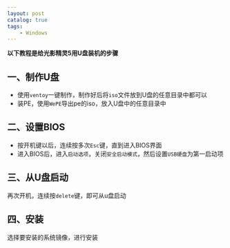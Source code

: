 ```yaml
---
layout: post   	
catalog: true 	
tags:
    - Windows
---
```




**以下教程是给光影精灵5用U盘装机的步骤**

## 一、制作U盘

* 使用`ventoy`一键制作，制作好后将`iso`文件放到U盘的任意目录中都可以
* 装PE，使用`WePE`导出pe的iso，放入U盘中的任意目录中

## 二、设置BIOS

* 按开机键以后，连续按多次`Esc`键，直到进入BIOS界面
* 进入BIOS后，进入`启动选项`，关闭`安全启动模式`，然后设置`USB硬盘`为第一启动项

## 三、从U盘启动

再次开机，连续按`delete`键，即可从u盘启动

## 四、安装

选择要安装的系统镜像，进行安装

